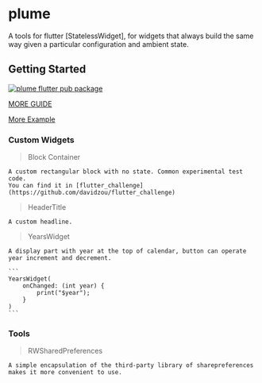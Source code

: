 # plume

A tools for flutter [StatelessWidget], for widgets that always build the same way given a particular configuration and ambient state.

## Getting Started


[![plume flutter pub package](https://img.shields.io/static/v1?label=pub&message=v0.0.10&color=informational)](https://github.com/davidzou/flutter_plume)


[MORE GUIDE](doc/getting_started.md)

[More Example](https://github.com/davidzou/flutter_challenge)


### Custom Widgets

> Block Container

    A custom rectangular block with no state. Common experimental test code.
    You can find it in [flutter_challenge](https://github.com/davidzou/flutter_challenge)

> HeaderTitle

    A custom headline.

> YearsWidget

    A display part with year at the top of calendar, button can operate year increment and decrement.

    ```
    YearsWidget(
        onChanged: (int year) {
            print("$year");
        }
    )
    ```

### Tools

> RWSharedPreferences

    A simple encapsulation of the third-party library of sharepreferences makes it more convenient to use.
